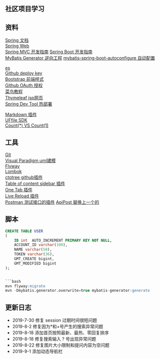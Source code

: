 ## 社区项目学习

## 资料
[Spring 文档](https://spring.io/guides)    
[Spring Web](https://spring.io/guides/gs/serving-web-content/)   
[Spring MVC 开发指南](https://docs.spring.io/spring/docs/5.0.3.RELEASE/spring-framework-reference/web.html#mvc-handlermapping-interceptor)
[Spring Boot 开发指南](https://docs.spring.io/spring-boot/docs/2.0.0.RC1/reference/htmlsingle/#boot-features-embedded-database-support)    
[MyBatis Generator 逆向工程](http://mybatis.org/generator/) 
[mybatis-spring-boot-autoconfigure 自动配置](http://mybatis.org/spring-boot-starter/mybatis-spring-boot-autoconfigure/)

[es](https://elasticsearch.cn/explore)    
[Github deploy key](https://developer.github.com/v3/guides/managing-deploy-keys/#deploy-keys)    
[Bootstrap 前端样式](https://v3.bootcss.com/getting-started/)    
[Github OAuth 授权](https://developer.github.com/apps/building-oauth-apps/creating-an-oauth-app/)    
[菜鸟教程](https://www.runoob.com/mysql/mysql-insert-query.html)    
[Thymeleaf jsp网页](https://www.thymeleaf.org/doc/tutorials/3.0/usingthymeleaf.html#setting-attribute-values)    
[Spring Dev Tool 热部署](https://docs.spring.io/spring-boot/docs/2.0.0.RC1/reference/htmlsingle/#using-boot-devtools)  
 
[Markdown 插件](http://editor.md.ipandao.com/)   
[UFfile SDK](https://github.com/ucloud/ufile-sdk-java)  
[Count(*) VS Count(1)](https://mp.weixin.qq.com/s/Rwpke4BHu7Fz7KOpE2d3Lw)  

## 工具
[Git](https://git-scm.com/download)   
[Visual Paradigm uml建模](https://www.visual-paradigm.com)    
[Flyway](https://flywaydb.org/getstarted/firststeps/maven)  
[Lombok](https://www.projectlombok.org)    
[ctotree github插件](https://www.octotree.io/)   
[Table of content sidebar 插件](https://chrome.google.com/webstore/detail/table-of-contents-sidebar/ohohkfheangmbedkgechjkmbepeikkej)    
[One Tab 插件](https://chrome.google.com/webstore/detail/chphlpgkkbolifaimnlloiipkdnihall)    
[Live Reload 插件](https://chrome.google.com/webstore/detail/livereload/jnihajbhpnppcggbcgedagnkighmdlei/related)  
[Postman 测试接口的插件](https://chrome.google.com/webstore/detail/coohjcphdfgbiolnekdpbcijmhambjff)
[ApiPost 替换上一个的](https://www.apipost.cn/)

## 脚本
```sql
CREATE TABLE USER
(
    ID int  AUTO_INCREMENT PRIMARY KEY NOT NULL,
    ACCOUNT_ID varchar(100),
    NAME varchar(50),
    TOKEN varchar(36),
    GMT_CREATE bigint,
    GMT_MODIFIED bigint
);


```bash
mvn flyway:migrate
mvn -Dmybatis.generator.overwrite=true mybatis-generator:generate
```

## 更新日志
- 2019-7-30 修复 session 过期时间很短问题   
- 2019-8-2 修复因为*和+号产生的搜索异常问题  
- 2019-8-18 添加首页按照最新、最热、零回复排序  
- 2019-8-18 修复搜索输入 ? 号出现异常问题
- 2019-8-22 修复图片大小限制和提问内容为空问题
- 2019-9-1 添加动态导航栏